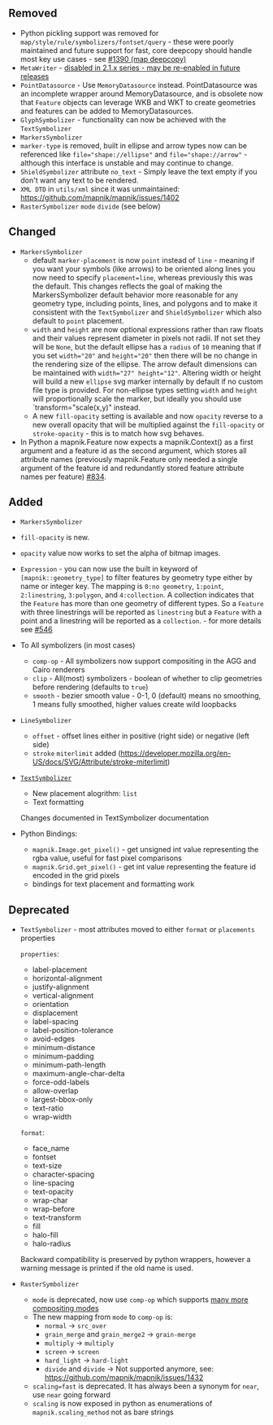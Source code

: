 ## Removed
 * Python pickling support was removed for `map/style/rule/symbolizers/fontset/query` - these were poorly maintained and future support for fast, core deepcopy should handle most key use cases - see [#1390 (map deepcopy)](https://github.com/mapnik/mapnik/issues/1390)
 * `MetaWriter` - [disabled in 2.1.x series - may be re-enabled in future releases](https://github.com/mapnik/mapnik/issues/1240)
 * `PointDatasource` - Use `MemoryDatasource` instead. PointDatasource was an incomplete wrapper around MemoryDatasource, and is obsolete now that `Feature` objects can leverage WKB and WKT to create geometries and features can be added to MemoryDatasources.
 * `GlyphSymbolizer` - functionality can now be achieved with the `TextSymbolizer`
 * `MarkersSymbolizer` 
  * `marker-type` is removed, built in ellipse and arrow types now can be referenced like `file="shape://ellipse"` and `file="shape://arrow"` - although this interface is unstable and may continue to change.
 * `ShieldSymbolizer` attribute `no_text` - Simply leave the text empty if you don't want any text to be rendered.
 * `XML DTD` in `utils/xml` since it was unmaintained: https://github.com/mapnik/mapnik/issues/1402
 * `RasterSymbolizer` `mode` `divide` (see below)

## Changed

 * `MarkersSymbolizer`
   * default `marker-placement` is now `point` instead of `line` - meaning if you want your symbols (like arrows) to be oriented along lines you now need to specify `placement=line`, whereas previously this was the default. This changes reflects the goal of making the MarkersSymbolizer default behavior more reasonable for any geometry type, including points, lines, and polygons and to make it consistent with the `TextSymbolizer` and `ShieldSymbolizer` which also default to `point` placement.
   * `width` and `height` are now optional expressions rather than raw floats and their values represent diameter in pixels not radii. If not set they will be `None`, but the default ellipse has a `radius` of `10` meaning that if you set `width="20"` and `height="20"` then there will be no change in the rendering size of the ellipse. The arrow default dimensions can be maintained with `width="27" height="12"`. Altering width or height will build a new `ellipse` svg marker internally by default if no custom file type is provided. For non-ellipse types setting `width` and `height` will proportionally scale the marker, but ideally you should use `transform="scale(x,y)" instead.
   * A new `fill-opacity` setting is available and now `opacity` reverse to a new overall opacity that will be multiplied against the `fill-opacity` or `stroke-opacity` - this is to match how svg behaves.
 * In Python a mapnik.Feature now expects a mapnik.Context() as a first argument and a feature id as the second argument, which stores all attribute names (previously mapnik.Feature only needed a single argument of the feature id and redundantly stored feature attribute names per feature) [#834](https://github.com/mapnik/mapnik/issues/834).

## Added
 * `MarkersSymbolizer`
  * `fill-opacity` is new.
  * `opacity` value now works to set the alpha of bitmap images.
 * `Expression` - you can now use the built in keyword of `[mapnik::geometry_type]` to filter features by geometry type either by name or integer key. The mapping is `0:no geometry`, `1:point`, `2:linestring`, `3:polygon`, and `4:collection`. A collection indicates that the `Feature` has more than one geometry of different types. So a `Feature` with three linestrings will be reported as `linestring` but a `Feature` with a point and a linestring will be reported as a `collection`. - for more details see [#546](https://github.com/mapnik/mapnik/issues/546)
 * To All symbolizers (in most cases)
   * `comp-op` - All symbolizers now support compositing in the AGG and Cairo renderers
   * `clip` - All(most) symbolizers - boolean of whether to clip geometries before rendering (defaults to `true`)
   * `smooth` - bezier smooth value - 0-1, 0 (default) means no smoothing, 1 means fully smoothed, higher values create wild loopbacks
 * `LineSymbolizer`
   * `offset` - offset lines either in positive (right side) or negative (left side)
   * `stroke` `miterlimit` added (https://developer.mozilla.org/en-US/docs/SVG/Attribute/stroke-miterlimit)
 * [`TextSymbolizer`](https://github.com/mapnik/mapnik/wiki/TextSymbolizer)
   * New placement alogrithm: `list`
   * Text formatting

   Changes documented in TextSymbolizer documentation
 * Python Bindings:
   * `mapnik.Image.get_pixel()` - get unsigned int value representing the rgba value, useful for fast pixel comparisons
   * `mapnik.Grid.get_pixel()` - get int value representing the feature id encoded in the grid pixels
   * bindings for text placement and formatting work 

## Deprecated

 * `TextSymbolizer` - most attributes moved to either `format` or `placements` properties

   `properties`:
      * label-placement
      * horizontal-alignment
      * justify-alignment
      * vertical-alignment
      * orientation
      * displacement
      * label-spacing
      * label-position-tolerance
      * avoid-edges
      * minimum-distance
      * minimum-padding
      * minimum-path-length
      * maximum-angle-char-delta
      * force-odd-labels
      * allow-overlap
      * largest-bbox-only
      * text-ratio
      * wrap-width

   `format`:
      * face_name
      * fontset
      * text-size
      * character-spacing
      * line-spacing
      * text-opacity
      * wrap-char
      * wrap-before
      * text-transform
      * fill
      * halo-fill
      * halo-radius

    Backward compatibility is preserved by python wrappers, however a warning message is printed if the old name is used.


 * `RasterSymbolizer`
   *  `mode` is deprecated, now use `comp-op` which supports [many more compositing modes](https://github.com/mapnik/mapnik/blob/master/include/mapnik/image_compositing.hpp#L42-79)
   * The new mapping from `mode` to `comp-op` is:
     * `normal` -> `src_over`
     * `grain_merge` and `grain_merge2` -> `grain-merge`
     * `multiply` -> `multiply`
     * `screen` -> `screen`
     * `hard_light` -> `hard-light`
     * `divide` and `divide` -> Not supported anymore, see: https://github.com/mapnik/mapnik/issues/1432
   *  `scaling=fast` is deprecated. It has always been a synonym for `near`, use `near` going forward
   *  `scaling` is now exposed in python as enumerations of `mapnik.scaling_method` not as bare strings